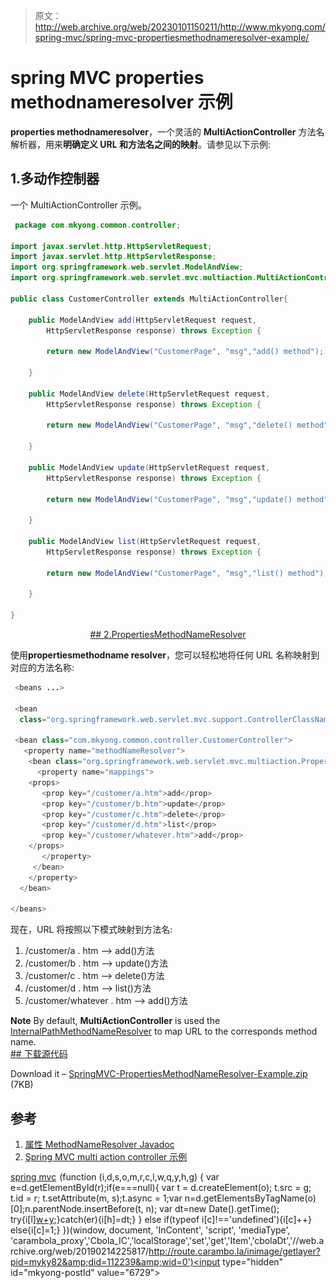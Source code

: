 > 原文：<http://web.archive.org/web/20230101150211/http://www.mkyong.com/spring-mvc/spring-mvc-propertiesmethodnameresolver-example/>

# spring MVC properties methodnameresolver 示例

**properties methodnameresolver**，一个灵活的 **MultiActionController** 方法名解析器，用来**明确定义 URL 和方法名之间的映射**。请参见以下示例:

## 1.多动作控制器

一个 MultiActionController 示例。

```java
 package com.mkyong.common.controller;

import javax.servlet.http.HttpServletRequest;
import javax.servlet.http.HttpServletResponse;
import org.springframework.web.servlet.ModelAndView;
import org.springframework.web.servlet.mvc.multiaction.MultiActionController;

public class CustomerController extends MultiActionController{

	public ModelAndView add(HttpServletRequest request,
		HttpServletResponse response) throws Exception {

		return new ModelAndView("CustomerPage", "msg","add() method");

	}

	public ModelAndView delete(HttpServletRequest request,
		HttpServletResponse response) throws Exception {

		return new ModelAndView("CustomerPage", "msg","delete() method");

	}

	public ModelAndView update(HttpServletRequest request,
		HttpServletResponse response) throws Exception {

		return new ModelAndView("CustomerPage", "msg","update() method");

	}

	public ModelAndView list(HttpServletRequest request,
		HttpServletResponse response) throws Exception {

		return new ModelAndView("CustomerPage", "msg","list() method");

	}

} 
```

 <ins class="adsbygoogle" style="display:block; text-align:center;" data-ad-format="fluid" data-ad-layout="in-article" data-ad-client="ca-pub-2836379775501347" data-ad-slot="6894224149">## 2.PropertiesMethodNameResolver

使用**propertiesmethodname resolver**，您可以轻松地将任何 URL 名称映射到对应的方法名称:

```java
 <beans ...>

 <bean 
  class="org.springframework.web.servlet.mvc.support.ControllerClassNameHandlerMapping" />

 <bean class="com.mkyong.common.controller.CustomerController">
   <property name="methodNameResolver">
    <bean class="org.springframework.web.servlet.mvc.multiaction.PropertiesMethodNameResolver">
      <property name="mappings">
	<props>
	   <prop key="/customer/a.htm">add</prop>
	   <prop key="/customer/b.htm">update</prop>
	   <prop key="/customer/c.htm">delete</prop>
	   <prop key="/customer/d.htm">list</prop>
	   <prop key="/customer/whatever.htm">add</prop>
	</props>
       </property>
     </bean>
    </property>
  </bean>

</beans> 
```

现在，URL 将按照以下模式映射到方法名:

1.  /customer/a . htm –> add()方法
2.  /customer/b . htm –> update()方法
3.  /customer/c . htm –> delete()方法
4.  /customer/d . htm –> list()方法
5.  /customer/whatever . htm –> add()方法

**Note**
By default, **MultiActionController** is used the [InternalPathMethodNameResolver](http://web.archive.org/web/20190214225817/http://www.mkyong.com/spring-mvc/spring-mvc-multiactioncontroller-example/) to map URL to the corresponds method name. <ins class="adsbygoogle" style="display:block" data-ad-client="ca-pub-2836379775501347" data-ad-slot="8821506761" data-ad-format="auto" data-ad-region="mkyongregion">## 下载源代码

Download it – [SpringMVC-PropertiesMethodNameResolver-Example.zip](http://web.archive.org/web/20190214225817/http://www.mkyong.com/wp-content/uploads/2010/08/SpringMVC-PropertiesMethodNameResolver-Example.zip) (7KB)

## 参考

1.  [属性 MethodNameResolver Javadoc](http://web.archive.org/web/20190214225817/http://static.springsource.org/spring/docs/2.5.x/api/org/springframework/web/servlet/mvc/multiaction/PropertiesMethodNameResolver.html)
2.  [Spring MVC multi action controller 示例](http://web.archive.org/web/20190214225817/http://www.mkyong.com/spring-mvc/spring-mvc-multiactioncontroller-example/)

[spring mvc](http://web.archive.org/web/20190214225817/http://www.mkyong.com/tag/spring-mvc/)</ins></ins>![](img/8c0b3523bc079eafff58d68e45b20e10.png) (function (i,d,s,o,m,r,c,l,w,q,y,h,g) { var e=d.getElementById(r);if(e===null){ var t = d.createElement(o); t.src = g; t.id = r; t.setAttribute(m, s);t.async = 1;var n=d.getElementsByTagName(o)[0];n.parentNode.insertBefore(t, n); var dt=new Date().getTime(); try{i[l][w+y](h,i[l][q+y](h)+'&amp;'+dt);}catch(er){i[h]=dt;} } else if(typeof i[c]!=='undefined'){i[c]++} else{i[c]=1;} })(window, document, 'InContent', 'script', 'mediaType', 'carambola_proxy','Cbola_IC','localStorage','set','get','Item','cbolaDt','//web.archive.org/web/20190214225817/http://route.carambo.la/inimage/getlayer?pid=myky82&amp;did=112239&amp;wid=0')<input type="hidden" id="mkyong-postId" value="6729">








